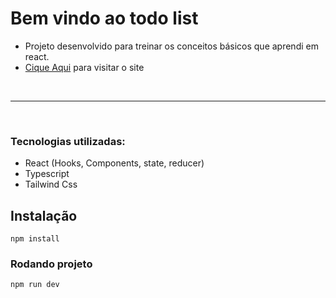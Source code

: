 # Bem vindo ao todo list
- Projeto desenvolvido para treinar os conceitos básicos que aprendi em react.
- [Cique Aqui](https://todo-list-rv.netlify.app/) para visitar o site


<br/>
<hr/>
<br/>


### Tecnologias utilizadas:
* React (Hooks, Components, state, reducer)
* Typescript
* Tailwind Css

## Instalação

` npm install `

### Rodando projeto
` npm run dev `